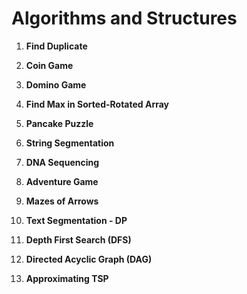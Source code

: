 # Algorithms and Structures

1. **Find Duplicate**

2. **Coin Game**

3. **Domino Game**

4. **Find Max in Sorted-Rotated Array**

5. **Pancake Puzzle**

6. **String Segmentation**

7. **DNA Sequencing**

8. **Adventure Game**

9. **Mazes of Arrows**

10. **Text Segmentation - DP**

11. **Depth First Search (DFS)**

12. **Directed Acyclic Graph (DAG)**

13. **Approximating TSP**
